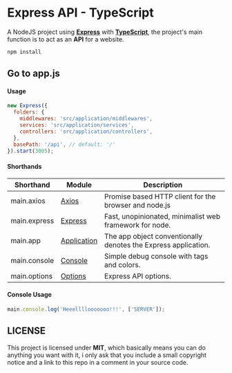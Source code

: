 # Express API - TypeScript

A NodeJS project using <strong>[Express](https://www.npmjs.com/package/express)</strong> with **[TypeScript](https://www.typescriptlang.org/)**, the project's main function is to act as an <strong>API</strong> for a website.

```js
npm install
```

## Go to app.js

#### Usage

```js
new Express({
  folders: {
    middlewares: 'src/application/middlewares',
    services: 'src/application/services',
    controllers: 'src/application/controllers',
  },
  basePath: '/api', // default: '/'
}).start(3005);
```

#### Shorthands

| Shorthand    | Module                                                                                 | Description                                                    |
| ------------ | -------------------------------------------------------------------------------------- | -------------------------------------------------------------- |
| main.axios   | [Axios](https://www.npmjs.com/package/axios)                                           | Promise based HTTP client for the browser and node.js          |
| main.express | [Express](https://www.npmjs.com/package/axios)                                         | Fast, unopinionated, minimalist web framework for node.        |
| main.app     | [Application](http://expressjs.com/en/5x/api.html#app)                                 | The app object conventionally denotes the Express application. |
| main.console | [Console](https://github.com/Pedrvisk/Express-API/blob/main/src/structures/Console.js) | Simple debug console with tags and colors.                     |
| main.options | [Options](https://github.com/Pedrvisk/Express-API/blob/main/app.ts)                    | Express API options.                                           |

#### Console Usage

```js
main.console.log('Heeellllooooooo!!!', ['SERVER']);
```

## LICENSE

This project is licensed under <strong>MIT</strong>, which basically means you can do anything you want with it, i only ask that you include a small copyright notice and a link to this repo in a comment in your source code.
